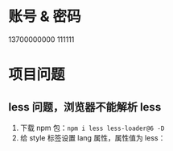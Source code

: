 <!--
 * @Description: 
 * @Author: superman
 * @Date: 2022-03-14 13:58:19
 * @LastEditors: superman
 * @LastEditTime: 2022-04-01 15:38:12
-->

# 账号 & 密码
13700000000    111111





# 项目问题

## less 问题，浏览器不能解析 less
1. 下载 npm 包：`npm i less less-loader@6 -D`
2. 给 style 标签设置 lang 属性，属性值为 less：<style scoped lang="less">


## vue-router
1. Vue2 支持 vue-router3，过高版本会有兼容问题：`npm i vue-router@3`


## 使用 Element 时的抖动问题
- 使用 MessageBox 组件时，每次弹窗出现，页面就会向左抖一下
  其实是弹窗出现后，会多一个 element.style 的样式，我们只需要重置样式即可

``` CSS
body {
    padding-right: 0px !important;
    overflow: hidden;
}
```

- 设置全局样式的方法：
  1. 在 index.html 中设置
  2. 创建 reset.css，在 App.vue 中引入





# 总结

## 路由组件 & 非路由组件
- 路由组件一般存放在 pages / views 文件夹，非路由组件一般防止 components 文件夹
- 路由组件一般需要在 router 文件夹中注册；非路由组件在使用的时候，一般都是以标签的形式使用
- 不管什么组件，身上都会有 $route & $router 属性


## $route & $router
- $route 一般用于获取路由信息，eg：路径、query、params...
- $router 一般用于进行编程式导航，eg：push、replace...


## 路由传参
声明式导航 & 编程式导航

- [编程式导航] 的参数传递
1. 传入字符串：`this.$route.push('/search')`


## axios
创建新文件夹 API 放置 axios 操作的文件


## 接口管理
- 如果项目较小：我们可以在组件的生命周期函数中请求数据
- 如果项目较大；我们需要对接口进行统一管理
  具体操作：创建专门的 js 文件，用于请求数据





# nprogress 进度条的使用
1. 下载第三方模块 nprogress：`npm i nprogress`
2. 在 api 请求文件中，引入 nprogress 模块 & 样式文件 nprogress.css
   start - 进度条开始、、done - 进度条结束
3. 在请求拦截器中设置 `nprogress.start()`
4. 在响应拦截器中设置 `nprogress.done()`
- 我们可以修改 nprogress.css 来修改进度条的样式





# 防抖 & 节流

## 防抖
- 防抖 demo：反复点击请求数据，只有最后一次点击是有效的
- 防抖思想：前面的所有触发都会被取消，最后一次触发后，要过指定时间才会有效（最后只执行了一次）

lodash 插件，可用于设置防抖（）
- lodash 对外暴露为 _
- _.debounce(fun, time) 可用于设置防抖效果
  fun 防抖的函数、、time 防抖的时间


## 节流
- 节流 demo：反复点击送花，具有一定时间间隔的点击才有效
- 节流思想：在规定时间内，不会重复触发回调，只有大于这个时间间隔才会触发回调（可以执行很多次）

lodash 插件，也可用于设置节流
- _.throttle(fun, time) 可用于设置节流效果
  fun 节流的函数、、time 节流的时间





# 卡顿现象
三级联动：如果使用声明式导航 router-link，可以实现路由的跳转 并传递参数；
但是，会出现卡顿现象！！！

router-link 是一个组件，当服务器返回数据之后，循环出很多 router-link 组件
快速创建多个组件实例，是一件很耗内存的事情，因此会出现卡顿的情况

所以，三级联动这里，需要使用 **编程式导航**

但是呢，如果给每个标题都绑定事件，还是会造成较大的销号
此时，我们可以通过 **事件委托** 减少事件的绑定





# 过渡动画
- 前提：[组件] / [元素] 要有 `v-if` / `v-show` 指令才可以有过渡动画
  动画组件需要被 transition 标签包裹





# 减少请求次数
因为 TypeNav 在 Home & Search 页面中都用到，每次切换页面时，都需要销毁并重新请求
所以，可以将 TypeNav 的请求放到 App.vue 中，使其只需请求一次（避免重复请求）

∴ 我们可以将经常使用到的数据，放在 App.vue 中请求，可以优化性能

为什么不放入口文件呢？
因为，进了组件才有 this (指向当前组件实例)，入口文件的 this == undefined





# mock 数据
mock 数据，是一些模拟数据，不会真的发送请求到服务器

1. 下载 mockjs：`npm i mockjs`
2. 在 src 文件夹中创建 mock 文件夹
3. 准备 JSON 数据
4. 把 mock 数据需要的图片放置到 public 文件夹下
   public 文件夹在打包的时候，会把资源原封不动的打包到 dist 文件夹中
5. 通过 mockjs 实现虚拟数据的使用
   创建 mockServe.js 配置模拟数据
6. 在入口文件 main.js 中，引入 mockServe.js（至少得让这个文件执行一次）





# swiper
1. 下载 swiper：`npm i swiper@5` // 这里用的是 5 版本
2. 引入依赖包：`import Swiper from "swiper"`
3. 引入 swiper 样式：`import "swiper/css/swiper.css"`
   如果 swiper 组件在多个地方使用，可以在入口文件 main.js 中引入
4. 按照官方文档使用即可

在 Vue 中，可以通过 watch + $nextTick 保证请求被成功响应、且 HTML 结构渲染完成之后，再创建 Swiper 实例





# Search 页面
1. 写静态页面
2. 发请求，获取数据
3. 将数据存储到 Vuex
4. 获取 Vuex 中的数据，动态展示数据





# Vue 的滚动行为
设置滚动行为用 scrollBehavior
```js
// 滚动行为
scrollBehavior(to, from, savedPosition) {
    // { y: 0 } 表示滚动条在最上方
    return { y: 0 }
}
```





# 游客用户 id
1. 使用 uuid 插件，生成唯一的 id 值
2. 进入商品详情页时，将 id 值存储到 localStorage 中
3. 发送 axios 时，添加请求拦截器，在拦截器中存储 id 到请求头中





# token 令牌
1. 注册：通过数据库存储用户信息
2. 登陆：登陆成功时，后台为了区分用户，服务器会下发 token(令牌)，为用户的唯一标识
   一般登陆成功，服务器会下发 token，浏览器[持续化存储] token，带着 token 找服务器要用户信息
   Vuex 仓库对数据的存储，不是持久化的，刷新后数据就会被清空





# 导航守卫
现象：用户已登录的话，不能再进入登陆页面
